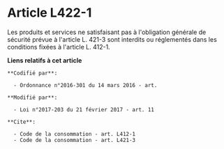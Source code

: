 # Article L422-1

Les produits et services ne satisfaisant pas à l'obligation générale de sécurité prévue à l'article L. 421-3 sont interdits
ou réglementés dans les conditions fixées à l'article L. 412-1.

**Liens relatifs à cet article**

	**Codifié par**:

	  - Ordonnance n°2016-301 du 14 mars 2016 - art.

	**Modifié par**:

	  - Loi n°2017-203 du 21 février 2017 - art. 11

	**Cite**:

	  - Code de la consommation - art. L412-1
	  - Code de la consommation - art. L421-3
